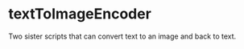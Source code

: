 textToImageEncoder
==================

Two sister scripts that can convert text to an image and back to text.
